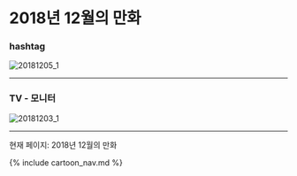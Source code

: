 # 2018년 12월의 만화

### hashtag
![20181205_1](/20181205_1.jpg)

* * *

### TV - 모니터
![20181203_1](/20181203_1.jpg)

* * *

현재 페이지: 2018년 12월의 만화

{% include cartoon_nav.md %}
